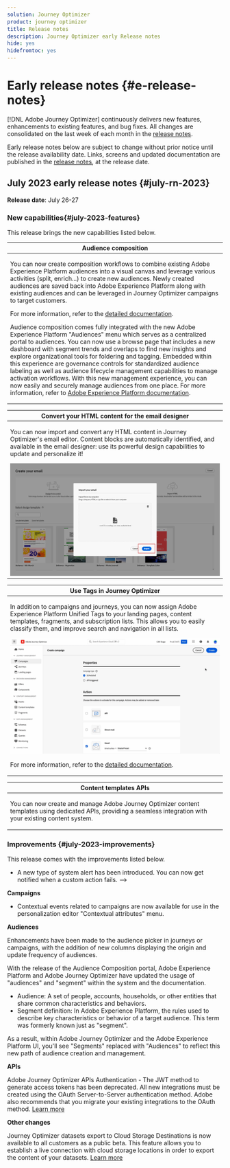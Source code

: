 ```yaml
---
solution: Journey Optimizer
product: journey optimizer
title: Release notes
description: Journey Optimizer early Release notes
hide: yes
hidefromtoc: yes
---
```

# Early release notes {#e-release-notes}

[!DNL Adobe Journey Optimizer] continuously delivers new features, enhancements to existing features, and bug fixes. All changes are consolidated on the last week of each month in the [release notes](release-notes.md). 

Early release notes below are subject to change without prior notice until the release availability date. Links, screens and updated documentation are published  in the [release notes](release-notes.md), at the release date.

## July 2023 early release notes {#july-rn-2023}

**Release date**: July 26-27

### New capabilities{#july-2023-features}

This release brings the new capabilities listed below.

<table>
<thead>
<tr>
<th><strong>Audience composition</strong><br/></th>
</tr>
</thead>
<tbody>
<tr>
<td>
<p>You can now create composition workflows to combine existing Adobe Experience Platform audiences into a visual canvas and leverage various activities (split, enrich...) to create new audiences. Newly created audiences are saved back into Adobe Experience Platform along with existing audiences and can be leveraged in Journey Optimizer campaigns to target customers.</p>
<p>For more information, refer to the <a href="../audience/get-started-audience-orchestration.md">detailed documentation</a>.</p>
<p>Audience composition comes fully integrated with the new Adobe Experience Platform "Audiences" menu which serves as a centralized portal to audiences. You can now use a browse page that includes a new dashboard with segment trends and overlaps to find new insights and explore organizational tools for foldering and tagging. Embedded within this experience are governance controls for standardized audience labeling as well as audience lifecycle management capabilities to manage activation workflows. With this new management experience, you can now easily and securely manage audiences from one place. For more information, refer to <a href="https://experienceleague.adobe.com/docs/experience-platform/segmentation/ui/overview.html" target="_blank">Adobe Experience Platform documentation</a>.</p></p>
</td>
</tr>
</tbody>
</table>

<!--table>
<thead>
<tr>
<th><strong>Direct mail channel</strong><br/></th>
</tr>
</thead>
<tbody>
<tr>
<td>
<p>You can now add direct mail messages in your campaigns. Direct mail is an offline channel that allows you to personalize and generate the files required by direct mail providers to send mail to your customers.</p>
<p>When you prepare a direct mail delivery, Journey Optimizer generates a file including all the targeted profiles and the chosen contact information (postal address for example). You will then be able to send this file to your direct mail provider who will take care of the actual sending.</p>
<img src="assets/do-not-localize/gif-dm.gif"/>
<p>For more information, refer to the <a href="../direct-mail/create-direct-mail.md">detailed documentation</a>.</p>
</tr>
</tbody>
</table-->

<table>
<thead>
<tr>
<th><strong>Convert your HTML content for the email designer</strong><br/></th>
</tr>
</thead>
<tbody>
<tr>
<td>
<p>You can now import and convert any HTML content in Journey Optimizer's email editor. Content blocks are automatically identified, and available in the email designer: use its powerful design capabilities to update and personalize it!</p>
<img src="../email/assets/html-imported_2.png">
<!--p>For more information, refer to the <a href="../audience/get-started-audience-orchestration.md">detailed documentation</a>.</p-->
</td>
</tr>
</tbody>
</table>


<table>
<thead>
<tr>
<th><strong>Use Tags in Journey Optimizer</strong><br/></th>
</tr>
</thead>
<tbody>
<tr>
<td>
<p>In addition to campaigns and journeys, you can now assign Adobe Experience Platform Unified Tags to your landing pages, content templates, fragments, and subscription lists. This allows you to easily classify them, and improve search and navigation in all lists. </p>
<img src="assets/do-not-localize/campaigns-tag.gif"/>
<p>For more information, refer to the <a href="../start/search-filter-categorize.md#tags">detailed documentation</a>.</p>
</td>
</tr>
</tbody>
</table>


<table>
<thead>
<tr>
<th><strong>Content templates APIs</strong><br/></th>
</tr>
</thead>
<tbody>
<tr>
<td>
<p>You can now create and manage Adobe Journey Optimizer content templates using dedicated APIs, providing a seamless integration with your existing content system.</p>
<!--<p>For more information, refer to the <a href="../start/search-filter-categorize.md#tags">detailed documentation</a>.</p>-->
</td>
</tr>
</tbody>
</table>


### Improvements {#july-2023-improvements}

This release comes with the improvements listed below.

<!--
**Journeys**

* You can now leverage API call responses in custom actions and orchestrate your journey based on these responses.-->
* A new type of system alert has been introduced. You can now get notified when a custom action fails.
-->

**Campaigns**

* Contextual events related to campaigns are now available for use in the personalization editor "Contextual attributes" menu.


**Audiences**

Enhancements have been made to the audience picker in journeys or campaigns, with the addition of new columns displaying the origin and update frequency of audiences.  

With the release of the Audience Composition portal, Adobe Experience Platform and Adobe Journey Optimizer have updated the usage of "audiences" and "segment" within the system and the documentation.

* Audience: A set of people, accounts, households, or other entities that share common characteristics and behaviors.
* Segment definition: In Adobe Experience Platform, the rules used to describe key characteristics or behavior of a target audience. This term was formerly known just as "segment".

As a result, within Adobe Journey Optimizer and the Adobe Experience Platform UI, you'll see "Segments" replaced with "Audiences" to reflect this new path of audience creation and management.

**APIs**

Adobe Journey Optimizer APIs Authentication - The JWT method to generate access tokens has been deprecated. All new integrations must be created using the OAuth Server-to-Server authentication method. Adobe also recommends that you migrate your existing integrations to the OAuth method. [Learn more](https://developer.adobe.com/journey-optimizer-apis/references/authentication/)


**Other changes**

Journey Optimizer datasets export to Cloud Storage Destinations is now available to all customers as a public beta. This feature allows you to establish a live connection with cloud storage locations in order to export the content of your datasets. [Learn more](../data/export-datasets.md)




